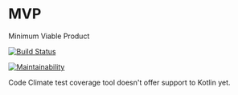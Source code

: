 # MVP
Minimum Viable Product

[![Build Status](https://travis-ci.org/joaophellip/MVP.svg?branch=master)](https://travis-ci.org/joaophellip/MVP)

[![Maintainability](https://api.codeclimate.com/v1/badges/ccb2007fb0d7620ea9d1/maintainability)](https://codeclimate.com/github/joaophellip/MVP/maintainability)

Code Climate test coverage tool doesn't offer support to Kotlin yet.